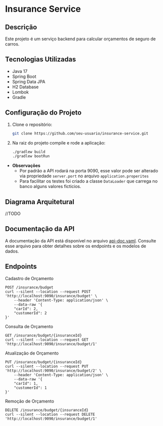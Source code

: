 # Insurance Service

## Descrição
Este projeto é um serviço backend para calcular orçamentos de seguro de carros.

## Tecnologias Utilizadas
- Java 17
- Spring Boot
- Spring Data JPA
- H2 Database
- Lombok
- Gradle

## Configuração do Projeto
1. Clone o repositório:
   ```sh
   git clone https://github.com/seu-usuario/insurance-service.git
    ```
2. Na raiz do projeto compile e rode a aplicação:
    ```sh 
   ./gradlew build
   ./gradlew bootRun
    ```
- **Observações**
  - Por padrão a API rodará na porta 9090, esse valor pode ser alterado via propriedade `server.port` no arquivo `application.properites`
  - Para facilitar os testes foi criado a classe `DataLoader` que carrega no banco alguns valores ficticios.

## Diagrama Arquitetural

//TODO

## Documentação da API

A documentação da API está disponível no arquivo [api-doc.yaml](api-doc.yaml). Consulte esse arquivo para obter detalhes sobre os endpoints e os modelos de dados.

## Endpoints
Cadastro de Orçamento

    POST /insurance/budget
    curl --silent --location --request POST 'http://localhost:9090/insurance/budget' \
        --header 'Content-Type: application/json' \
        --data-raw '{
        "carId": 2,
        "customerId": 2
    }'

Consulta de Orçamento

    GET /insurance/budget/{insuranceId}
    curl --silent --location --request GET 'http://localhost:9090/insurance/budget/1'

Atualização de Orçamento

    PUT /insurance/budget/{insuranceId}
    curl --silent --location --request PUT 'http://localhost:9090/insurance/budget/2' \
        --header 'Content-Type: application/json' \
        --data-raw '{
        "carId": 1,
        "customerId": 1
    }'
Remoção de Orçamento

    DELETE /insurance/budget/{insuranceId}
    curl --silent --location --request DELETE 'http://localhost:9090/insurance/budget/1'
